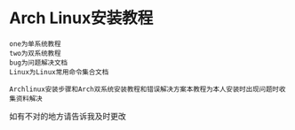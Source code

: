 # Arch Linux安装教程
```
one为单系统教程
two为双系统教程
bug为问题解决文档
Linux为Linux常用命令集合文档

Archlinux安装步骤和Arch双系统安装教程和错误解决方案本教程为本人安装时出现问题时收集资料解决
```

如有不对的地方请告诉我及时更改
